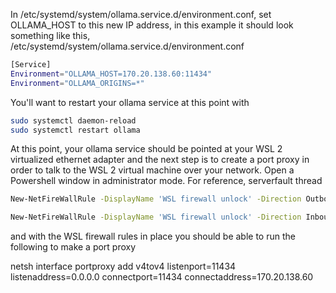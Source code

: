 
In /etc/systemd/system/ollama.service.d/environment.conf, set OLLAMA_HOST to this new IP address, in this example it should look something like this,
/etc/systemd/system/ollama.service.d/environment.conf

```bash
[Service]
Environment="OLLAMA_HOST=170.20.138.60:11434"
Environment="OLLAMA_ORIGINS=*"
```

You'll want to restart your ollama service at this point with

```bash
sudo systemctl daemon-reload
sudo systemctl restart ollama
```

At this point, your ollama service should be pointed at your WSL 2 virtualized ethernet adapter and the next step is to create a port proxy in order to talk to the WSL 2 virtual machine over your network. Open a Powershell window in administrator mode. For reference, serverfault thread

```bash
New-NetFireWallRule -DisplayName 'WSL firewall unlock' -Direction Outbound -LocalPort 11434 -Action Allow -Protocol TCP

New-NetFireWallRule -DisplayName 'WSL firewall unlock' -Direction Inbound -LocalPort 11434 -Action Allow -Protocol TCP
```

and with the WSL firewall rules in place you should be able to run the following to make a port proxy

netsh interface portproxy add v4tov4 listenport=11434 listenaddress=0.0.0.0 connectport=11434 connectaddress=170.20.138.60
